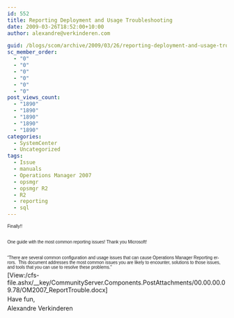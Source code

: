 ```yaml
---
id: 552
title: Reporting Deployment and Usage Troubleshooting
date: 2009-03-26T18:52:00+10:00
author: alexandre@verkinderen.com

guid: /blogs/scom/archive/2009/03/26/reporting-deployment-and-usage-troubleshooting.aspx
sc_member_order:
  - "0"
  - "0"
  - "0"
  - "0"
  - "0"
  - "0"
post_views_count:
  - "1890"
  - "1890"
  - "1890"
  - "1890"
  - "1890"
categories:
  - SystemCenter
  - Uncategorized
tags:
  - Issue
  - manuals
  - Operations Manager 2007
  - opsmgr
  - opsmgr R2
  - R2
  - reporting
  - sql
---
```

<p style="margin: 3pt 0cm" class="MsoNormal">
  <span lang="EN-US"><span style="font-size: x-small;font-family: Arial">Finally!!</span></span>
</p>

<p style="margin: 3pt 0cm" class="MsoNormal">
  <span lang="EN-US"><span style="font-size: x-small;font-family: Arial"></span></span>&nbsp;
</p>

<p style="margin: 3pt 0cm" class="MsoNormal">
  <span lang="EN-US"><span style="font-size: x-small;font-family: Arial">One guide with the most common reporting issues! Thank you Microsoft!</span></span>
</p>

<p style="margin: 3pt 0cm" class="MsoNormal">
  <span lang="EN-US"><span style="font-size: x-small;font-family: Arial"></span></span>&nbsp;
</p>

<p style="margin: 3pt 0cm" class="MsoNormal">
  <span lang="EN-US"><span style="font-size: x-small;font-family: Arial">&#8220;There are several common configuration and usage issues that can cause Operations Manager Reporting errors.&nbsp; This document addresses the most common issues you are likely to encounter,&nbsp;solutions to those issues, and tools that you can use to resolve these problems.&#8221;</span></span>
</p>

<p style="margin: 3pt 0cm" class="MsoNormal">
  <span lang="EN-US"><span style="font-size: x-small;font-family: Arial"></span></span>
</p>

<p style="margin: 3pt 0cm" class="MsoNormal">
  <span lang="EN-US"><span style="font-size: x-small;font-family: Arial"></span></span>
</p>

<p style="margin: 3pt 0cm" class="MsoNormal">
  <span lang="EN-US">[View:/cfs-file.ashx/__key/CommunityServer.Components.PostAttachments/00.00.00.09.78/OM2007_ReportTrouble.docx]</span>
</p>

<p style="margin: 3pt 0cm" class="MsoNormal">
  <span lang="EN-US"></span>
</p>

<p style="margin: 3pt 0cm" class="MsoNormal">
  <span lang="EN-US">Have fun,</span>
</p>

<p style="margin: 3pt 0cm" class="MsoNormal">
  <span lang="EN-US">Alexandre Verkinderen</span>
</p>
